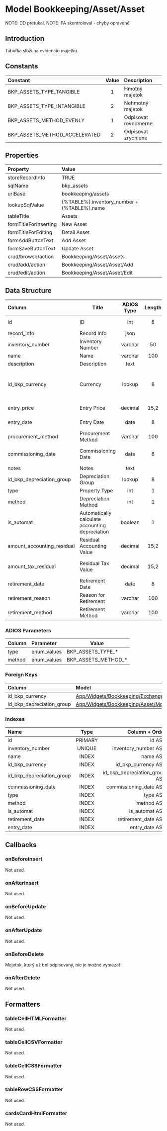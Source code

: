 # Model Bookkeeping/Asset/Asset

NOTE: DD pretukal.
NOTE: PA skontroloval - chyby opravené

## Introduction

Tabuľka slúži na evidenciu majetku.

## Constants

| Constant                      | Value | Description          |
| :---------------------------- | :---: | :------------------- |
| BKP_ASSETS_TYPE_TANGIBLE      |   1   | Hmotný majetok       |
| BKP_ASSETS_TYPE_INTANGIBLE    |   2   | Nehmotný majetok     |
| BKP_ASSETS_METHOD_EVENLY      |   1   | Odpisovat rovnomerne |
| BKP_ASSETS_METHOD_ACCELERATED |   2   | Odpisovat zrychlene  |

## Properties

| Property              | Value                                       |
| :-------------------- | :------------------------------------------ |
| storeRecordInfo       | TRUE                                        |
| sqlName               | bkp_assets                                  |
| urlBase               | bookkeeping/assets                          |
| lookupSqlValue        | {%TABLE%}.inventory_number + {%TABLE%}.name |
| tableTitle            | Assets                                      |
| formTitleForInserting | New Asset                                   |
| formTitleForEditing   | Detail Asset                                |
| formAddButtonText     | Add Asset                                   |
| formSaveButtonText    | Update Asset                                |
| crud/browse/action    | Bookkeeping/Asset/Assets                    |
| crud/add/action       | Bookkeeping/Asset/Asset/Add                 |
| crud/edit/action      | Bookkeeping/Asset/Asset/Edit                |

## Data Structure

| Column                     | Title                                           | ADIOS Type | Length | Required | Notes                                    |
| :------------------------- | ----------------------------------------------- | :--------: | :----: | :------: | :--------------------------------------- |
| id                         | ID                                              |    int     |   8    |   TRUE   | Jedinečné ID záznamu                     |
| record_info                | Record Info                                     |    json    |        |   TRUE   |                                          |
| inventory_number           | Inventory Number                                |  varchar   |   50   |   TRUE   | Inventárne číslo                         |
| name                       | Name                                            |  varchar   |  100   |   TRUE   | Názov                                    |
| description                | Description                                     |    text    |        |  FALSE   | Popis                                    |
| id_bkp_currency            | Currency                                        |   lookup   |   8    |   TRUE   | ID meny v ktorej je uvedená vstupná cena |
| entry_price                | Entry Price                                     |  decimal   |  15,2  |   TRUE   | Vstupná cena                             |
| entry_date                 | Entry Date                                      |    date    |   8    |   TRUE   | Dátum obstarania                         |
| procurement_method         | Procurement Method                              |  varchar   |  100   |  FALSE   | Spôsob obstarania                        |
| commissioning_date         | Commissioning Date                              |    date    |   8    |   TRUE   | Dátum zaradenia do užívania              |
| notes                      | Notes                                           |    text    |        |  FALSE   | Poznámky                                 |
| id_bkp_depreciation_group  | Depreciation Group                              |   lookup   |   8    |   TRUE   | Odpisová skupina                         |
| type                       | Property Type                                   |    int     |   1    |   TRUE   | Typ majetku                              |
| method                     | Depreciation Method                             |    int     |   1    |   TRUE   | Metóda odpisovania                       |
| is_automat                 | Automatically calculate accounting depreciation |  boolean   |   1    |  FALSE   | Automaticky vypočítavať účtovné odpisy   |
| amount_accounting_residual | Residual Accounting Value                       |  decimal   |  15,2  |  FALSE   | Zostatková účtovná hodnota               |
| amount_tax_residual        | Residual Tax Value                              |  decimal   |  15,2  |  FALSE   | Zostatková daňová hodnota                |
| retirement_date            | Retirement Date                                 |    date    |   8    |  FALSE   | Dátum vyradenia                          |
| retirement_reason          | Reason for Retirement                           |  varchar   |  100   |  FALSE   | Dôvod vyradenia                          |
| retirement_method          | Retirement Method                               |  varchar   |  100   |  FALSE   | Spôsob vyradenia                         |

### ADIOS Parameters

| Column | Parameter   | Value               |
| :----- | :---------- | ------------------- |
| type   | enum_values | BKP_ASSETS_TYPE_*   |
| method | enum_values | BKP_ASSETS_METHOD_* |

### Foreign Keys

| Column                    | Model                                                                                                                      | Relation | OnUpdate | OnDelete |
| :------------------------ | :------------------------------------------------------------------------------------------------------------------------- | :------: | :------: | :------: |
| id_bkp_currency           | [App/Widgets/Bookkeeping/ExchangeRate/Models/Currency](../../../Bookkeeping/ExchangeRate/Models/Currency.md)               |   1:N    | Cascade  | Restrict |
| id_bkp_depreciation_group | [App/Widgets/Bookkeeping/Asset/Models/AssetDepreciationGroup](../../../Bookkeeping/Asset/Models/AssetDepreciationGroup.md) |   1:N    | Cascade  | Restrict |

### Indexes

| Name                      |  Type   |                Column + Order |
| :------------------------ | :-----: | ----------------------------: |
| id                        | PRIMARY |                        id ASC |
| inventory_number          | UNIQUE  |          inventory_number ASC |
| name                      |  INDEX  |                      name ASC |
| id_bkp_currency           |  INDEX  |           id_bkp_currency ASC |
| id_bkp_depreciation_group |  INDEX  | id_bkp_depreciation_group ASC |
| commissioning_date        |  INDEX  |        commissioning_date ASC |
| type                      |  INDEX  |                      type ASC |
| method                    |  INDEX  |                    method ASC |
| is_automat                |  INDEX  |                is_automat ASC |
| retirement_date           |  INDEX  |           retirement_date ASC |
| entry_date                |  INDEX  |                entry_date ASC |

## Callbacks

### onBeforeInsert

Not used.

### onAfterInsert

Not used.

### onBeforeUpdate

Not used.

### onAfterUpdate

Not used.

### onBeforeDelete

Majetok, ktorý už bol odpisovaný, nie je možné vymazať.

### onAfterDelete

Not used.

## Formatters

### tableCellHTMLFormatter

Not used.

### tableCellCSVFormatter

Not used.

### tableCellCSSFormatter

Not used.

### tableRowCSSFormatter

Not used.

### cardsCardHtmlFormatter

Not used.
